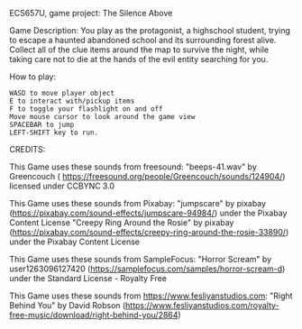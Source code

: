 ECS657U, game project: The Silence Above

Game Description: You play as the protagonist, a highschool student, trying to escape a haunted abandoned school and its surrounding forest alive. Collect all of the clue items around the map to survive the night, while taking care not to die at the hands of the evil entity searching for you.

How to play:

    WASD to move player object
    E to interact with/pickup items
    F to toggle your flashlight on and off
    Move mouse cursor to look around the game view
    SPACEBAR to jump
    LEFT-SHIFT key to run.

CREDITS:

This Game uses these sounds from freesound: "beeps-41.wav" by Greencouch ( https://freesound.org/people/Greencouch/sounds/124904/) licensed under CCBYNC 3.0

This Game uses these sounds from Pixabay: "jumpscare" by pixabay (https://pixabay.com/sound-effects/jumpscare-94984/) under the Pixabay Content License "Creepy Ring Around the Rosie" by pixabay (https://pixabay.com/sound-effects/creepy-ring-around-the-rosie-33890/) under the Pixabay Content License

This Game uses these sounds from SampleFocus: "Horror Scream" by user1263096127420 (https://samplefocus.com/samples/horror-scream-d) under the Standard License - Royalty Free

This Game uses these sounds from https://www.fesliyanstudios.com: "Right Behind You" by David Robson (https://www.fesliyanstudios.com/royalty-free-music/download/right-behind-you/2864)


